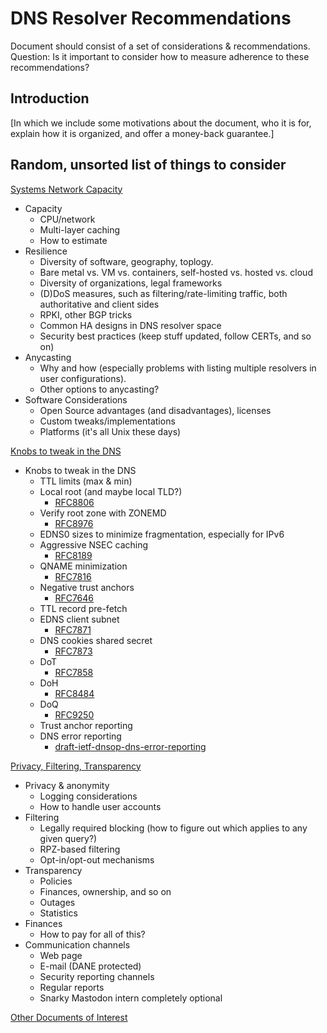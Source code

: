 # DNS Resolver Recommendations


Document should consist of a set of considerations & recommendations.
Question: Is it important to consider how to measure adherence to these recommendations?

## Introduction

[In which we include some motivations about the document, who it is for, explain how it is organized, and offer a money-back guarantee.]

## Random, unsorted list of things to consider

[Systems Network Capacity](systems-networks.md)

* Capacity
  - CPU/network
  - Multi-layer caching
  - How to estimate
* Resilience
  - Diversity of software, geography, toplogy.
  - Bare metal vs. VM vs. containers, self-hosted vs. hosted vs. cloud
  - Diversity of organizations, legal frameworks
  - (D)DoS measures, such as filtering/rate-limiting traffic, both authoritative and client sides
  - RPKI, other BGP tricks
  - Common HA designs in DNS resolver space
  - Security best practices (keep stuff updated, follow CERTs, and so on)
* Anycasting
  - Why and how (especially problems with listing multiple resolvers in user configurations).
  - Other options to anycasting?
* Software Considerations
  - Open Source advantages (and disadvantages), licenses
  - Custom tweaks/implementations
  - Platforms (it's all Unix these days)

[Knobs to tweak in the DNS](DNS-options.md)

* Knobs to tweak in the DNS
  - TTL limits (max & min)
  - Local root (and maybe local TLD?)
    - [RFC8806](https://www.rfc-editor.org/rfc/rfc8806.html)
  - Verify root zone with ZONEMD
    - [RFC8976](https://www.rfc-editor.org/rfc/rfc8976.html)
  - EDNS0 sizes to minimize fragmentation, especially for IPv6
  - Aggressive NSEC caching
    - [RFC8189](https://www.rfc-editor.org/rfc/rfc8189.html)
  - QNAME minimization
    - [RFC7816](https://www.rfc-editor.org/rfc/rfc7816.html)
  - Negative trust anchors
    - [RFC7646](https://www.rfc-editor.org/rfc/rfc7646.html)
  - TTL record pre-fetch
  - EDNS client subnet
    - [RFC7871](https://www.rfc-editor.org/rfc/rfc7871.html)
  - DNS cookies shared secret
    - [RFC7873](https://www.rfc-editor.org/rfc/rfc7871.html)
  - DoT
    - [RFC7858](https://www.rfc-editor.org/rfc/rfc7858.html)
  - DoH
    - [RFC8484](https://www.rfc-editor.org/rfc/rfc8484.html)
  - DoQ
    - [RFC9250](https://www.rfc-editor.org/rfc/rfc9250.html)
  - Trust anchor reporting
  - DNS error reporting
    - [draft-ietf-dnsop-dns-error-reporting](https://datatracker.ietf.org/doc/draft-ietf-dnsop-dns-error-reporting)

[Privacy, Filtering, Transparency](privacy-filtering.md)

* Privacy & anonymity
  - Logging considerations
  - How to handle user accounts
* Filtering
  - Legally required blocking (how to figure out which applies to any given query?)
  - RPZ-based filtering
  - Opt-in/opt-out mechanisms
* Transparency
  - Policies
  - Finances, ownership, and so on
  - Outages
  - Statistics
* Finances
  - How to pay for all of this?
* Communication channels
  - Web page
  - E-mail (DANE protected)
  - Security reporting channels
  - Regular reports
  - Snarky Mastodon intern completely optional

[Other Documents of Interest](documents.md)
